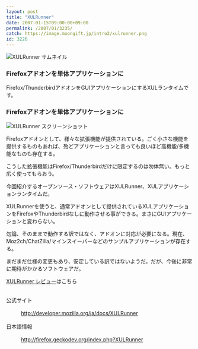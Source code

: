 ```yaml
---
layout: post
title: "XULRunner"
date: 2007-01-15T09:00:00+09:00
permalink: /2007/01/3235/
catch: https://image.moongift.jp/intro2/xulrunner.png
id: 3226
---
```

 ![XULRunner サムネイル](https://image.moongift.jp/intro2/xulrunner.t.png "XULRunner サムネイル")
  

### Firefoxアドオンを単体アプリケーションに
  
Firefox/ThunderbirdアドオンをGUIアプリケーションにするXULランタイムです。  
<!--more-->  

### Firefoxアドオンを単体アプリケーションに
  

![XULRunner スクリーンショット](https://image.moongift.jp/intro2/xulrunner.png "XULRunner スクリーンショット")

  

Firefoxアドオンとして、様々な拡張機能が提供されている。ごく小さな機能を提供するものもあれば、殆どアプリケーションと言っても良いほど高機能/多機能なものも存在する。

  

こうした拡張機能はFirefox/Thunderbirdだけに限定するのは勿体無い。もっと広く使ってもらおう。

  

今回紹介するオープンソース・ソフトウェアはXULRunner、XULアプリケーションランタイムだ。

  

XULRunnerを使うと、通常アドオンとして提供されているXULアプリケーションをFirefoxやThunderbirdなしに動作させる事ができる。まさにGUIアプリケーションと変わらない。

  

勿論、そのままで動作する訳ではなく、アドオンに対応が必要になる。現在、Moz2ch/ChatZilla/マインスイーパーなどのサンプルアプリケーションが存在する。

  

まだまだ仕様の変更もあり、安定している訳ではないようだ。だが、今後に非常に期待がかかるソフトウェアだ。

  

[XULRunner レビュー](http://oss.moongift.jp/review/i-3254.html)はこちら

  
<dl>
<br><dt>公式サイト</dt>
<br><dd><a href="http://developer.mozilla.org/ja/docs/XULRunner" target="_blank">http://developer.mozilla.org/ja/docs/XULRunner</a></dd>
<br><dt>日本語情報</dt>
<br><dd><a href="http://firefox.geckodev.org/index.php?XULRunner" target="_blank">http://firefox.geckodev.org/index.php?XULRunner</a></dd>
<br>
</dl>